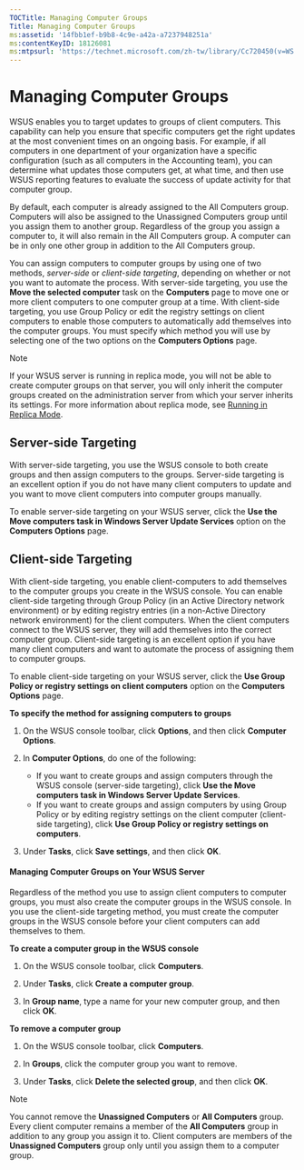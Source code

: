 ```yaml
---
TOCTitle: Managing Computer Groups
Title: Managing Computer Groups
ms:assetid: '14fbb1ef-b9b8-4c9e-a42a-a7237948251a'
ms:contentKeyID: 18126081
ms:mtpsurl: 'https://technet.microsoft.com/zh-tw/library/Cc720450(v=WS.10)'
---
```


Managing Computer Groups
========================

WSUS enables you to target updates to groups of client computers. This capability can help you ensure that specific computers get the right updates at the most convenient times on an ongoing basis. For example, if all computers in one department of your organization have a specific configuration (such as all computers in the Accounting team), you can determine what updates those computers get, at what time, and then use WSUS reporting features to evaluate the success of update activity for that computer group.

By default, each computer is already assigned to the All Computers group. Computers will also be assigned to the Unassigned Computers group until you assign them to another group. Regardless of the group you assign a computer to, it will also remain in the All Computers group. A computer can be in only one other group in addition to the All Computers group.

You can assign computers to computer groups by using one of two methods, *server-side* or *client-side targeting*, depending on whether or not you want to automate the process. With server-side targeting, you use the **Move the selected computer** task on the **Computers** page to move one or more client computers to one computer group at a time. With client-side targeting, you use Group Policy or edit the registry settings on client computers to enable those computers to automatically add themselves into the computer groups. You must specify which method you will use by selecting one of the two options on the **Computers Options** page.

> [!NOTE]  
> If your WSUS server is running in replica mode, you will not be able to create computer groups on that server, you will only inherit the computer groups created on the administration server from which your server inherits its settings. For more information about replica mode, see [Running in Replica Mode](https://technet.microsoft.com/d143c886-30b6-4034-80a2-182171ac8f8b).

Server-side Targeting
---------------------

With server-side targeting, you use the WSUS console to both create groups and then assign computers to the groups. Server-side targeting is an excellent option if you do not have many client computers to update and you want to move client computers into computer groups manually.

To enable server-side targeting on your WSUS server, click the **Use the Move computers task in Windows Server Update Services** option on the **Computers Options** page.

Client-side Targeting
---------------------

With client-side targeting, you enable client-computers to add themselves to the computer groups you create in the WSUS console. You can enable client-side targeting through Group Policy (in an Active Directory network environment) or by editing registry entries (in a non-Active Directory network environment) for the client computers. When the client computers connect to the WSUS server, they will add themselves into the correct computer group. Client-side targeting is an excellent option if you have many client computers and want to automate the process of assigning them to computer groups.

To enable client-side targeting on your WSUS server, click the **Use Group Policy or registry settings on client computers** option on the **Computers Options** page.

**To specify the method for assigning computers to groups**
1.  On the WSUS console toolbar, click **Options**, and then click **Computer Options**.

2.  In **Computer Options**, do one of the following:

    -   If you want to create groups and assign computers through the WSUS console (server-side targeting), click **Use the Move computers task in Windows Server Update Services**.
    -   If you want to create groups and assign computers by using Group Policy or by editing registry settings on the client computer (client-side targeting), click **Use Group Policy or registry settings on computers**.

3.  Under **Tasks**, click **Save settings**, and then click **OK**.

#### Managing Computer Groups on Your WSUS Server

Regardless of the method you use to assign client computers to computer groups, you must also create the computer groups in the WSUS console. In you use the client-side targeting method, you must create the computer groups in the WSUS console before your client computers can add themselves to them.

**To create a computer group in the WSUS console**
1.  On the WSUS console toolbar, click **Computers**.

2.  Under **Tasks**, click **Create a computer group**.

3.  In **Group name**, type a name for your new computer group, and then click **OK**.

**To remove a computer group**
1.  On the WSUS console toolbar, click **Computers**.

2.  In **Groups**, click the computer group you want to remove.

3.  Under **Tasks**, click **Delete the selected group**, and then click **OK**.

> [!NOTE]  
> You cannot remove the **Unassigned Computers** or **All Computers** group. Every client computer remains a member of the **All Computers** group in addition to any group you assign it to. Client computers are members of the **Unassigned Computers** group only until you assign them to a computer group.
